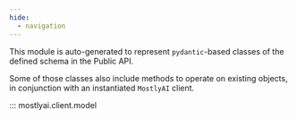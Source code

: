 ```yaml
---
hide:
  - navigation
---
```


This module is auto-generated to represent `pydantic`-based classes of the defined schema in the Public API.

Some of those classes also include methods to operate on existing objects, in conjunction with an instantiated `MostlyAI` client.

::: mostlyai.client.model
